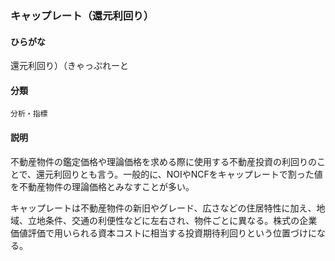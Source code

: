 <div style="display:none;">

## [あ行](securities-terms?id=あ行)
## [か行](securities-terms?id=か行)

</div>

### キャップレート（還元利回り）

#### ひらがな

還元利回り）（きゃっぷれーと

#### 分類

`分析・指標`

#### 説明

不動産物件の鑑定価格や理論価格を求める際に使用する不動産投資の利回りのことで、還元利回りとも言う。一般的に、NOIやNCFをキャップレートで割った値を不動産物件の理論価格とみなすことが多い。
 
キャップレートは不動産物件の新旧やグレード、広さなどの住居特性に加え、地域、立地条件、交通の利便性などに左右され、物件ごとに異なる。株式の企業価値評価で用いられる資本コストに相当する投資期待利回りという位置づけになる。

<div style="display:none;">

## [さ行](securities-terms?id=さ行)
## [た行](securities-terms?id=た行)
## [な行](securities-terms?id=な行)
## [は行](securities-terms?id=は行)
## [ま行](securities-terms?id=ま行)
## [や行](securities-terms?id=や行)
## [ら行](securities-terms?id=ら行)
## [わ行](securities-terms?id=わ行)
## [英数字・記号](securities-terms?id=英数字・記号)

</div>

